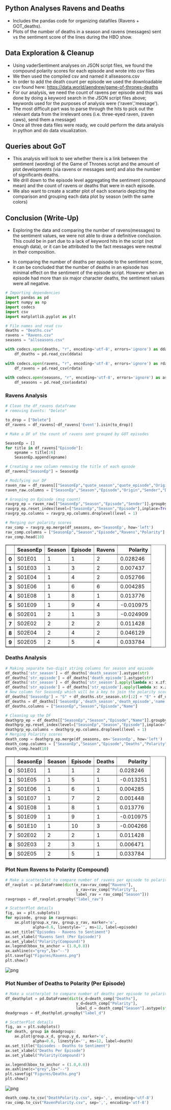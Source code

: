 
##  Python Analyses Ravens and Deaths
-  Includes the pandas code for organizing datafiles (Ravens + GOT_deaths).
-  Plots of the number of deaths in a season and ravens (messages) sent vs the sentiment score of the lines during the HBO show.

## Data Exploration & Cleanup

-  Using vaderSentiment analyses on JSON script files, we found the compound polarity scores for each episode and wrote into csv files
-  We then used the compiled csv and named it allseasons.csv
-  In order to add the death count per episode we used the downloadable csv found here: https://data.world/aendrew/game-of-thrones-deaths
-  For our analysis, we need the count of ravens per episode and this was done by doing a keyword search in the JSON script files above; keywords used for the purposes of analysis were ('raven','message'). 
-  The most difficult part was to parse through the hits to pick out the relevant data from the irrelevant ones (i.e. three-eyed raven, (raven caws), send them a message)
-  Once all three data files were ready, we could perform the data analysis in python and do data visualization.

## Queries about GoT

-  This analysis will look to see whether there is a link between the sentiment (wording) of the Game of Thrones script and the amount of plot developments (via ravens or messages sent) and also the number of significants deaths.
-  We drill down to the episode level aggregating the sentiment (compound mean) and the count of ravens or deaths that were in each episode.
-  We also want to create a scatter plot of each scenario depicting the comparison and grouping each data plot by season (with the same colors)

##  Conclusion (Write-Up)

-  Exploring the data and comparing the number of ravens(messages) to the sentiment values, we were not able to draw a definitive conclusion. This could be in part due to a lack of keyword hits in the script (not enough data), or it can be attributed to the fact messages were neutral in their composition.

-  In comparing the number of deaths per episode to the sentiment score, it can be concluded that the number of deaths in an episode has minimal effect on the sentiment of the episode script. However when an episode had more than six major character deaths, the sentiment values were all negative.


```python
# Importing dependencies
import pandas as pd
import numpy as np
import codecs
import csv
import matplotlib.pyplot as plt

# File names and read csv
deaths = "Deaths.csv"
ravens = "Ravens.csv"
seasons = "allseasons.csv"

with codecs.open(deaths, "r", encoding='utf-8', errors='ignore') as ddata:
    df_deaths = pd.read_csv(ddata)
    
with codecs.open(ravens, "r", encoding='utf-8', errors='ignore') as rdata:
    df_ravens = pd.read_csv(rdata)
    
with codecs.open(seasons, "r", encoding='utf-8', errors='ignore') as asdata:
    df_seasons = pd.read_csv(asdata)
```

###  Ravens Analysis


```python
# Clean the df_ravens dataframe
# removing Events: "Delete"

to_drop = ["Delete"]
df_ravens = df_ravens[~df_ravens['Event'].isin(to_drop)]
```


```python
# Make a DF of the count of ravens sent grouped by GOT episodes

SeasonEp = []
for title in df_ravens["Episode"]:
    epname = title[:6]
    SeasonEp.append(epname)

# Creating a new column removing the title of each epsode
df_ravens["SeasonEp"] = SeasonEp

# Modifying our DF
raven_raw = df_ravens[["SeasonEp","quote_season","quote_episode","Origin","Sender","Destination"]]
raven_raw.columns = ["SeasonEp","Season","Episode","Origin","Sender","Destination"]

# Grouping on Episode (msg count)
ravgrp_ep = raven_raw[["SeasonEp","Season","Episode","Sender"]].groupby(["SeasonEp","Season","Episode"]).agg(['count'])
ravgrp_ep.reset_index(level=["SeasonEp","Season","Episode"],inplace=True)
ravgrp_ep.columns = ravgrp_ep.columns.droplevel(level = 1)

# Merging our polarity scores
rav_comp = ravgrp_ep.merge(df_seasons, on='SeasonEp', how='left')
rav_comp.columns = ["SeasonEp","Season","Episode","Ravens","Polarity"]
rav_comp.head(10)
```




<div>
<style>
    .dataframe thead tr:only-child th {
        text-align: right;
    }

    .dataframe thead th {
        text-align: left;
    }

    .dataframe tbody tr th {
        vertical-align: top;
    }
</style>
<table border="1" class="dataframe">
  <thead>
    <tr style="text-align: right;">
      <th></th>
      <th>SeasonEp</th>
      <th>Season</th>
      <th>Episode</th>
      <th>Ravens</th>
      <th>Polarity</th>
    </tr>
  </thead>
  <tbody>
    <tr>
      <th>0</th>
      <td>S01E01</td>
      <td>1</td>
      <td>1</td>
      <td>2</td>
      <td>0.028246</td>
    </tr>
    <tr>
      <th>1</th>
      <td>S01E03</td>
      <td>1</td>
      <td>3</td>
      <td>2</td>
      <td>0.007437</td>
    </tr>
    <tr>
      <th>2</th>
      <td>S01E04</td>
      <td>1</td>
      <td>4</td>
      <td>2</td>
      <td>0.052766</td>
    </tr>
    <tr>
      <th>3</th>
      <td>S01E06</td>
      <td>1</td>
      <td>6</td>
      <td>6</td>
      <td>0.004285</td>
    </tr>
    <tr>
      <th>4</th>
      <td>S01E08</td>
      <td>1</td>
      <td>8</td>
      <td>1</td>
      <td>0.013776</td>
    </tr>
    <tr>
      <th>5</th>
      <td>S01E09</td>
      <td>1</td>
      <td>9</td>
      <td>4</td>
      <td>-0.010975</td>
    </tr>
    <tr>
      <th>6</th>
      <td>S02E01</td>
      <td>2</td>
      <td>1</td>
      <td>3</td>
      <td>-0.024909</td>
    </tr>
    <tr>
      <th>7</th>
      <td>S02E02</td>
      <td>2</td>
      <td>2</td>
      <td>2</td>
      <td>0.011428</td>
    </tr>
    <tr>
      <th>8</th>
      <td>S02E04</td>
      <td>2</td>
      <td>4</td>
      <td>2</td>
      <td>0.046129</td>
    </tr>
    <tr>
      <th>9</th>
      <td>S02E05</td>
      <td>2</td>
      <td>5</td>
      <td>4</td>
      <td>0.033784</td>
    </tr>
  </tbody>
</table>
</div>



###  Deaths Analysis


```python
# Making separate two-digit string columns for season and episode
df_deaths['str_season'] = df_deaths['death_season'].astype(str)
df_deaths['str_episode'] = df_deaths['death_episode'].astype(str)
df_deaths['str_season'] = df_deaths['str_season'].apply(lambda x: x.zfill(2))
df_deaths['str_episode'] = df_deaths['str_episode'].apply(lambda x: x.zfill(2))
# New column for SeasonEp which will be a key to join the polarity scores
df_deaths['SeasonEp'] = "S" + df_deaths.str_season.str[:2] + "E" + df_deaths.str_episode.str[:2]
df_deaths = df_deaths[['SeasonEp','death_season','death_episode','name']]
df_deaths.columns = ["SeasonEp","Season","Episode","Name"]

# Cleaning up the DF
deathgrp_ep = df_deaths[["SeasonEp","Season","Episode","Name"]].groupby(["SeasonEp","Season","Episode"]).agg(['count'])
deathgrp_ep.reset_index(level=["SeasonEp","Season","Episode"],inplace=True)
deathgrp_ep.columns = deathgrp_ep.columns.droplevel(level = 1)
# Merging Polarity scores
death_comp = deathgrp_ep.merge(df_seasons, on='SeasonEp', how='left')
death_comp.columns = ["SeasonEp","Season","Episode","Deaths","Polarity"]
death_comp.head(10)

```




<div>
<style>
    .dataframe thead tr:only-child th {
        text-align: right;
    }

    .dataframe thead th {
        text-align: left;
    }

    .dataframe tbody tr th {
        vertical-align: top;
    }
</style>
<table border="1" class="dataframe">
  <thead>
    <tr style="text-align: right;">
      <th></th>
      <th>SeasonEp</th>
      <th>Season</th>
      <th>Episode</th>
      <th>Deaths</th>
      <th>Polarity</th>
    </tr>
  </thead>
  <tbody>
    <tr>
      <th>0</th>
      <td>S01E01</td>
      <td>1</td>
      <td>1</td>
      <td>2</td>
      <td>0.028246</td>
    </tr>
    <tr>
      <th>1</th>
      <td>S01E05</td>
      <td>1</td>
      <td>5</td>
      <td>1</td>
      <td>-0.013251</td>
    </tr>
    <tr>
      <th>2</th>
      <td>S01E06</td>
      <td>1</td>
      <td>6</td>
      <td>1</td>
      <td>0.004285</td>
    </tr>
    <tr>
      <th>3</th>
      <td>S01E07</td>
      <td>1</td>
      <td>7</td>
      <td>2</td>
      <td>0.001448</td>
    </tr>
    <tr>
      <th>4</th>
      <td>S01E08</td>
      <td>1</td>
      <td>8</td>
      <td>1</td>
      <td>0.013776</td>
    </tr>
    <tr>
      <th>5</th>
      <td>S01E09</td>
      <td>1</td>
      <td>9</td>
      <td>1</td>
      <td>-0.010975</td>
    </tr>
    <tr>
      <th>6</th>
      <td>S01E10</td>
      <td>1</td>
      <td>10</td>
      <td>3</td>
      <td>-0.004266</td>
    </tr>
    <tr>
      <th>7</th>
      <td>S02E02</td>
      <td>2</td>
      <td>2</td>
      <td>1</td>
      <td>0.011428</td>
    </tr>
    <tr>
      <th>8</th>
      <td>S02E03</td>
      <td>2</td>
      <td>3</td>
      <td>1</td>
      <td>0.006471</td>
    </tr>
    <tr>
      <th>9</th>
      <td>S02E05</td>
      <td>2</td>
      <td>5</td>
      <td>1</td>
      <td>0.033784</td>
    </tr>
  </tbody>
</table>
</div>



###  Plot Num Ravens to Polarity (Compound)


```python
# Make a scatterplot to compare number of ravens per episode to polarity
df_ravplot = pd.DataFrame(dict(x_rav=rav_comp["Ravens"],
                               y_rav=rav_comp["Polarity"],
                               label_rav = rav_comp["Season"]))
ravgroups = df_ravplot.groupby("label_rav")

# ScatterPlot details
fig, ax = plt.subplots()
for episode, group in ravgroups:
    ax.plot(group.x_rav, group.y_rav, marker='o',
            alpha=0.6, linestyle='', ms=12, label=episode)
ax.set_title("Episodes - Ravens to Sentiment")
ax.set_xlabel("Ravens Sent (Per Episode)")
ax.set_ylabel("Polarity(Compound)")
ax.legend(bbox_to_anchor = (1.0,0.8))
ax.axhline(c="grey",ls="--")
plt.savefig("Figures/Ravens.png")
plt.show()
```


![png](output_9_0.png)


###  Plot Number of Deaths to Polarity (Per Episode)


```python
# Make a scatterplot to compare number of deaths per episode to polarity
df_deathplot = pd.DataFrame(dict(x_d=death_comp["Deaths"],
                               y_d=death_comp["Polarity"],
                               label_d = death_comp["Season"].astype(str)))
deadgroups = df_deathplot.groupby("label_d")

# ScatterPlot details
fig, ax = plt.subplots()
for death, group in deadgroups:
    ax.plot(group.x_d, group.y_d, marker='o',
            alpha=0.6, linestyle='', ms=12, label=death)
ax.set_title("Episodes - Deaths to Sentiment")
ax.set_xlabel("Deaths Per Episode")
ax.set_ylabel("Polarity(Compound)")

ax.legend(bbox_to_anchor = (1.0,0.8))
ax.axhline(c="grey",ls="--")
plt.savefig("Figures/Deaths.png")
plt.show()
```


![png](output_11_0.png)



```python
death_comp.to_csv("DeathPolarity.csv", sep=',', encoding='utf-8')
rav_comp.to_csv("RavenPolarity.csv", sep=',', encoding='utf-8')
```
